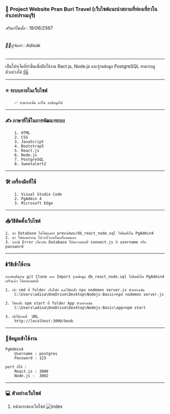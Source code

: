 ### 📖 Project Website Pran Buri Travel (เว็บไซต์แนะนำสถานที่ท่องเที่ยวในอำเภอปราณบุรี)

###### ✍️แก้ไขเมื่อ : 19/06/2567

###### 👨‍💻ผู้จัดทำ : Adisak

---

เป็นโปรเจ็คที่ทำขึ้นเพื่อฝึกใช้งาน Ract.js, Node.js และฐานข้อมูล PostgreSQL สามารถดูตัวอย่างได้ [ที่นี่]()

---

### ⭐ ระบบภายในเว็บไซต์

        ✅ สามารถเพิ่ม แก้ไข ลบข้อมูลได้


---

### ✍️ ภาษาที่ใช้ในการพัฒนาระบบ

        1. HTML
        2. CSS
        3. JavaScript
        4. Bootstrap5
        5. React.js
        6. Node.js
        7. PostgreSQL
        8. Sweetalert2

---

### 🛠️ เครื่องมือที่ใช้

        1. Visual Studio Code
        2. PgAdmin 4
        3. Microsoft Edge

---

### 📥วิธีติดตั้งเว็บไซต์

    1. นำ Database ในโฟลเดอร์ previews/db_react_node.sql ไปติดตั้งใน PgAdmin4
    2. นำ โฟลเดอร์งาน ไปวางไว้ภายในเครื่องตนเอง
    3. หากมี Error เกี่ยวกับ Database ให้ตรวจสอบที่ connect.js ที่ username หรือ password

---

### 🕯️วิธีเข้าใช้งาน

    หากติดตั้งผ่าน git Clone และ Import ฐานข้อมูล db_react_node.sql ไปติดตั้งใน PgAdmin4 เสร็จแล้ว ให้ทำตามดังนี้

    1. เข้า cmd ที่ folder เก็บไฟล์ และใช้คำสั่ง npx nodemon server.js ตัวอย่างเช่น
        C:\Users\adisa\OneDrive\Desktop\Nodejs-Basic>npx nodemon server.js

    2. ใช้คำสั่ง npm start ที่ folder App ตัวอย่างเช่น
        C:\Users\adisa\OneDrive\Desktop\Nodejs-Basic\app>npm start

    3. เข้าใช้งานที่  URL
        http://localhost:3000/book
---

### 📑ข้อมูลเข้าใช้งาน 

    PgAdmin4
        Username : postgres
        Password : 123

    port ที่ใช้ : 
        React.js : 3000
        Node.js :  3002

---

### 💻 ตัวอย่างเว็บไซต์

1. หน้าแรกของเว็บไซต์
   ![index]()


